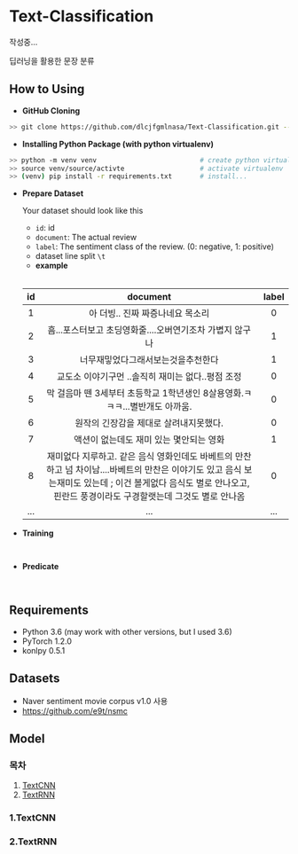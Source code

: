
# Text-Classification  
  
작성중...  
  
딥러닝을 활용한 문장 분류  
  
## How to Using  
  
- **GitHub Cloning**
```bash  
>> git clone https://github.com/dlcjfgmlnasa/Text-Classification.git --recursive  
```  
  
- **Installing Python Package (with python virtualenv)**
```bash  
>> python -m venv venv                          # create python virtualenv  
>> source venv/source/activte                   # activate virtualenv  
>> (venv) pip install -r requirements.txt       # install...  
```

- **Prepare Dataset**
  
    Your dataset should look like this
    + `id`: id 
    + `document`: The actual review 
    + `label`: The sentiment class of the review. (0: negative, 1: positive)  
    + dataset line split `\t`
    + **example**
    <br>
    
	|id | document | label| 
	|:-:|:--------:|:----:|
	| 1 | 아 더빙.. 진짜 짜증나네요 목소리 | 0 |
	| 2 | 흠...포스터보고 초딩영화줄....오버연기조차 가볍지 않구나 | 1 |
	| 3 | 너무재밓었다그래서보는것을추천한다 | 1 |
	| 4 | 교도소 이야기구먼 ..솔직히 재미는 없다..평점 조정 | 0 |
	| 5 | 막 걸음마 뗀 3세부터 초등학교 1학년생인 8살용영화.ㅋㅋㅋ...별반개도 아까움. | 0 |
	| 6 | 원작의 긴장감을 제대로 살려내지못했다. | 0 |
	| 7 | 액션이 없는데도 재미 있는 몇안되는 영화 | 1 |
	| 8 | 재미없다 지루하고. 같은 음식 영화인데도 바베트의 만찬하고 넘 차이남....바베트의 만찬은 이야기도 있고 음식 보는재미도 있는데 ; 이건 볼게없다 음식도 별로 안나오고, 핀란드 풍경이라도 구경할랫는데 그것도 별로 안나옴 | 0 |
	|...| ... | ... |

- **Training**
```python  
  
```  
- **Predicate**
```python  
  
```  
  
## Requirements
  
- Python 3.6 (may work with other versions, but I used 3.6)  
- PyTorch 1.2.0  
- konlpy 0.5.1  
  
## Datasets 
  
- Naver sentiment movie corpus v1.0 사용  
- https://github.com/e9t/nsmc   
  
## Model  
### 목차  
  
1. [TextCNN](###1.TextCNN)  
2. [TextRNN](###2.TextRNN)  
  
### 1.TextCNN  
  
### 2.TextRNN
